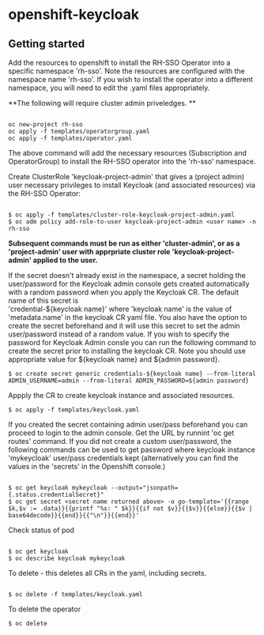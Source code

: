 # openshift-keycloak



## Getting started

Add the resources to openshift to install the RH-SSO Operator into a specific namespace 'rh-sso'. 
Note the resources are configured with the namespace name 'rh-sso'.  If you wish to install the operator
into a different namespace, you will need to edit the .yaml files appropriately.

**The following will require cluster admin priveledges. **

```

oc new-project rh-sso
oc apply -f templates/operatorgroup.yaml
oc apply -f templates/operator.yaml

```

The above command will add the necessary resources (Subscription and OperatorGroup) to install the RH-SSO operator into the 'rh-sso' namespace. 


Create ClusterRole 'keycloak-project-admin' that gives a (project admin) user necessary privileges to install Keycloak (and associated resources) via the RH-SSO Operator: 

```

$ oc apply -f templates/cluster-role-keycloak-project-admin.yaml 
$ oc adm policy add-role-to-user keycloak-project-admin <user name> -n rh-sso

```
**Subsequent commands must be run as either 'cluster-admin', or as a 'project-admin' user with apprpriate cluster role 'keycloak-project-admin'
applied to the user.** 

If the secret doesn't already exist in the namespace, a secret holding the user/password for the Keycloak admin console gets created 
automatically with a random password when you apply the Keycloak CR. The default name of this secret is  
'credential-${keycloak name}' where 'keycloak name' is the value of 'metadata.name' in the keycloak CR yaml file. 
You also have the option to create the secret beforehand and it will use this secret to set the admin user/password 
instead of a random value. If you wish to specify the password for Keycloak Admin consle you can run the following command 
to create the secret prior to installing the keycloak CR. Note you should use appropriate value for ${keycloak name} and ${admin password}.

```
$ oc create secret generic credentials-${keycloak name} --from-literal ADMIN_USERNAME=admin --from-literal ADMIN_PASSWORD=${admin password}

```

Appply the CR to create keycloak instance and associated resources.

```
$ oc apply -f templates/keycloak.yaml 
```

If you created the secret containing admin user/pass beforehand you can proceed to login to the admin console.  Get the URL by 
runnint 'oc get routes' command.  If you did not create a custom user/password, the following commands can be used to get password where keycloak instance 'mykeycloak' user/pass credentials kept (alternatively you can find the values in the 'secrets' in the Openshift console.) 

```

$ oc get keycloak mykeycloak --output="jsonpath={.status.credentialSecret}"
$ oc get secret <secret name returned above> -o go-template='{{range $k,$v := .data}}{{printf "%s: " $k}}{{if not $v}}{{$v}}{{else}}{{$v | base64decode}}{{end}}{{"\n"}}{{end}}'

```

Check status of pod 

```

$ oc get keycloak 
$ oc describe keycloak mykeycloak

```

To delete - this deletes all CRs in the yaml, including secrets.

```

$ oc delete -f templates/keycloak.yaml

```
To delete the operator 

```
$ oc delete 
```